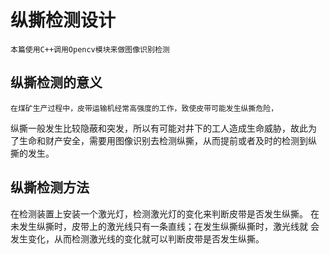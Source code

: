 # 纵撕检测设计
	本篇使用C++调用Opencv模块来做图像识别检测
## 纵撕检测的意义
	在煤矿生产过程中，皮带运输机经常高强度的工作，致使皮带可能发生纵撕危险，
纵撕一般发生比较隐蔽和突发，所以有可能对井下的工人造成生命威胁，故此为
了生命和财产安全，需要用图像识别去检测纵撕，从而提前或者及时的检测到纵
撕的发生。
## 纵撕检测方法
   在检测装置上安装一个激光灯，检测激光灯的变化来判断皮带是否发生纵撕。
在未发生纵撕时，皮带上的激光线只有一条直线；在发生纵撕纵撕时，激光线就
会发生变化，从而检测激光线的变化就可以判断皮带是否发生纵撕。   
